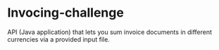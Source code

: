# Invocing-challenge
API (Java application) that lets you sum invoice documents in different currencies via a provided input file.

